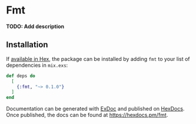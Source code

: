 # Fmt

**TODO: Add description**

## Installation

If [available in Hex](https://hex.pm/docs/publish), the package can be installed
by adding `fmt` to your list of dependencies in `mix.exs`:

```elixir
def deps do
  [
    {:fmt, "~> 0.1.0"}
  ]
end
```

Documentation can be generated with [ExDoc](https://github.com/elixir-lang/ex_doc)
and published on [HexDocs](https://hexdocs.pm). Once published, the docs can
be found at <https://hexdocs.pm/fmt>.

